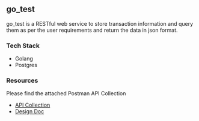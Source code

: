 
## go_test

go_test is a RESTful web service to store transaction information and query them as per the user requirements and return the data in json format.

### Tech Stack

- Golang
- Postgres

### Resources

Please find the attached Postman API Collection
- [API Collection](https://drive.google.com/file/d/1ilvDee5audnwMGWmZkkZ4bai1jHqnspN/view?usp=sharing)
- [Design Doc](https://docs.google.com/document/d/1L3c3MBPeiUbJCxewDjfSvpkttFxhKe2DkOIsPrTF2Ns/edit?usp=sharing)
